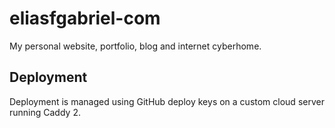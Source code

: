# eliasfgabriel-com

My personal website, portfolio, blog and internet cyberhome.

## Deployment

Deployment is managed using GitHub deploy keys on a custom cloud server running Caddy 2.

